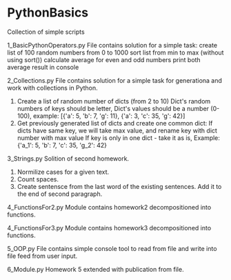 # PythonBasics
Collection of simple scripts

1_BasicPythonOperators.py
File contains solution for a simple task: 
create list of 100 random numbers from 0 to 1000
sort list from min to max (without using sort())
calculate average for even and odd numbers
print both average result in console 

2_Collections.py
File contains solution for a simple task for generationa and work with collections in Python.
1. Create a list of random number of dicts (from 2 to 10)
Dict's random numbers of keys should be letter,
Dict's values should be a number (0-100),
example: [{'a': 5, 'b': 7, 'g': 11}, {'a': 3, 'c': 35, 'g': 42}]
2. Get previously generated list of dicts and create one common dict:
If dicts have same key, we will take max value, and rename key with dict number with max value
If key is only in one dict - take it as is,
Example: {'a_1': 5, 'b': 7, 'c': 35, 'g_2': 42}

3_Strings.py
Solition of second homework. 
1. Normilize cases for a given text. 
2. Count spaces.
3. Create sentensce from the last word of the existing sentences. Add it to the end of second paragraph.  

4_FunctionsFor2.py
Module contains homework2 decompositioned into functions.

4_FunctionsFor3.py
Module contains homework3 decompositioned into functions.

5_OOP.py
File contains simple console tool to read from file and write into file feed from user input. 

6_Module.py 
Homework 5 extended with publication from file. 
